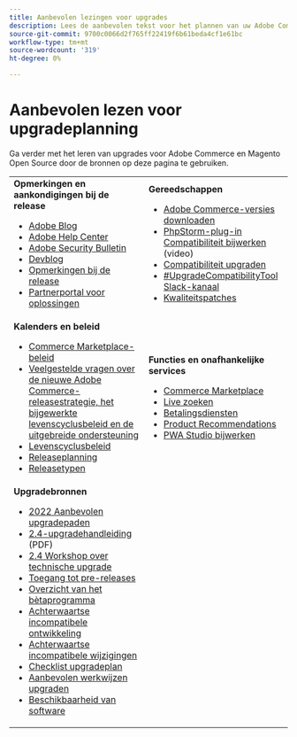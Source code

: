 ```yaml
---
title: Aanbevolen lezingen voor upgrades
description: Lees de aanbevolen tekst voor het plannen van uw Adobe Commerce- of Magento Open Source-upgrade.
source-git-commit: 9700c0066d2f765ff22419f6b61beda4cf1e61bc
workflow-type: tm+mt
source-wordcount: '319'
ht-degree: 0%

---
```



# Aanbevolen lezen voor upgradeplanning

Ga verder met het leren van upgrades voor Adobe Commerce en Magento Open Source door de bronnen op deze pagina te gebruiken.

<table>
  <tbody>
    <tr>
      <td><strong>Opmerkingen en aankondigingen bij de release</strong>
        <ul>
            <li><a href="https://blog.adobe.com/">Adobe Blog</a></li>
            <li><a href="https://support.magento.com/hc/en-us">Adobe Help Center</a></li>
            <li><a href="https://helpx.adobe.com/security/products/magento/apsb22-12.html">Adobe Security Bulletin</a></li>
            <li><a href="https://community.magento.com/t5/Magento-DevBlog/bg-p/devblog">Devblog</a></li>
            <li><a href="https://devdocs.magento.com/guides/v2.4/release-notes/bk-release-notes.html">Opmerkingen bij de release</a></li>
            <li><a href="https://solutionpartners.adobe.com/solution-partners.html">Partnerportal voor oplossingen</a></li>
          </ul>
        </td>
      <td><strong>Gereedschappen</strong>
        <ul>
            <li><a href="https://magento.com/tech-resources/downloads">Adobe Commerce-versies downloaden</li>
            <li><a href="https://experienceleague.adobe.com/docs/commerce-learn/tutorials/uct-phpstorm.html?lang=en">PhpStorm-plug-in Compatibiliteit bijwerken</a> (video)</li>
            <li><a href="https://experienceleague.adobe.com/docs/commerce-operations/upgrade-guide/upgrade-compatibility-tool/overview.html?lang=en">Compatibiliteit upgraden</a></li>
            <li><a href="https://magentocommeng.slack.com/archives/C019Y143U9F">#UpgradeCompatibilityTool Slack-kanaal</a></li>
            <li><a href="https://devdocs.magento.com/quality-patches/usage.html">Kwaliteitspatches</a></li>
          </ul>
      </td>
    </tr>
    <tr>
      <td><strong>Kalenders en beleid</strong>
        <ul>
            <li><a href="https://marketplacesupport.magento.com/hc/en-us/articles/4413722432653">Commerce Marketplace-beleid</a></li>
            <li><a href="https://support.magento.com/hc/en-us/articles/4409421516301-FAQ-for-New-Adobe-Commerce-Release-Strategy-and-Updated-Lifecycle-Policy">Veelgestelde vragen over de nieuwe Adobe Commerce-releasestrategie, het bijgewerkte levenscyclusbeleid en de uitgebreide ondersteuning</a></li>
            <li><a href="https://www.adobe.com/content/dam/cc/en/legal/terms/enterprise/pdfs/Adobe-Commerce-Software-Lifecycle-Policy.pdf">Levenscyclusbeleid</a></li>
            <li><a href="https://devdocs.magento.com/release/">Releaseplanning</a></li>
            <li><a href="https://devdocs.magento.com/release/policy/">Releasetypen</a></li>
          </ul>
        </td>
      <td><strong>Functies en onafhankelijke services</strong>
        <ul>
            <li><a href="https://marketplace.magento.com/">Commerce Marketplace</a></li>
            <li><a href="https://marketplace.magento.com/magento-live-search.html">Live zoeken</a></li>
            <li><a href="https://marketplace.magento.com/magento-payment-services.html">Betalingsdiensten</a></li>
            <li><a href="https://marketplace.magento.com/magento-product-recommendations.html">Product Recommendations</a></li>
            <li><a href="https://developer.adobe.com/commerce/pwa-studio/guides/upgrading-versions">PWA Studio bijwerken</a></li>
          </ul>
      </td>
    </tr>
    <tr>
      <td><strong>Upgradebronnen</strong>
        <ul>
             <li><a href="https://experienceleague.adobe.com/docs/commerce-operations/upgrade-guide/resources/recommended-upgrade-paths-2022.html?lang=en">2022 Aanbevolen upgradepaden</a></li>
            <li><a href="https://experienceleague.adobe.com/docs/commerce-operations/assets/adobe-commerce-2-4-upgrade-guide.pdf">2.4-upgradehandleiding</a> (PDF)</li>
            <li><a href="https://experienceleague.adobe.com/docs/commerce-learn/tutorials/upgrade-workshop.html?lang=en">2.4 Workshop over technische upgrade</a></li>
            <li><a href="https://support.magento.com/hc/en-us/articles/360034120932">Toegang tot pre-releases</a></li>
            <li><a href="https://devdocs.magento.com/release/beta-program.html">Overzicht van het bètaprogramma</a></li>
            <li><a href="https://devdocs.magento.com/contributor-guide/backward-compatible-development/index.html">Achterwaartse incompatibele ontwikkeling</a></li>
            <li><a href="https://devdocs.magento.com/guides/v2.4/release-notes/backward-incompatible-changes/index.html">Achterwaartse incompatibele wijzigingen</a></li>
            <li><a href="https://support.magento.com/hc/en-us/articles/360057968951-Upgrade-plan-checklist-for-Adobe-Commerce">Checklist upgradeplan</a></li>
            <li><a href="https://experienceleague.adobe.com/docs/commerce-operations/upgrade-guide/prepare/best-practices.html?lang=en">Aanbevolen werkwijzen upgraden</a></li>
            <li><a href="https://devdocs.magento.com/release/availability.html">Beschikbaarheid van software</a></li>
          </ul>
      </td>
      <td></td>
    </tr>
  </tbody>
</table>